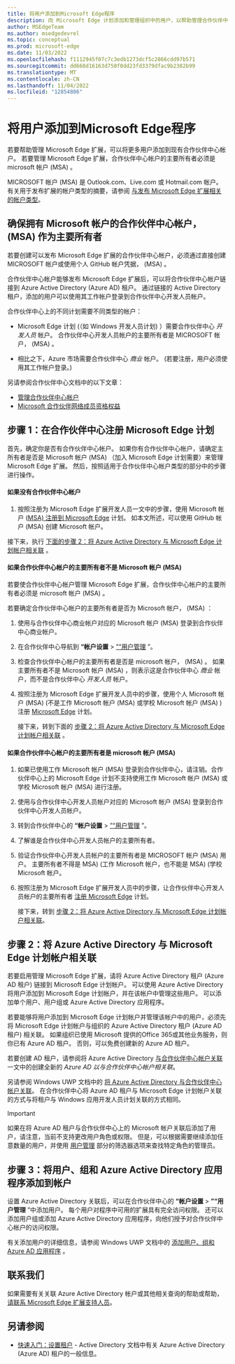 ```yaml
---
title: 将用户添加到Microsoft Edge程序
description: 向 Microsoft Edge 计划添加和管理组织中的用户，以帮助管理合作伙伴中心帐户。  允许其他团队成员使用合作伙伴中心帐户将 Microsoft Edge 扩展发布到 Microsoft Edge 加载项网站。
author: MSEdgeTeam
ms.author: msedgedevrel
ms.topic: conceptual
ms.prod: microsoft-edge
ms.date: 11/03/2022
ms.openlocfilehash: f1112945f07c7c3edb1273dcf5c2866cdd97b571
ms.sourcegitcommit: dd668d16163d750f0dd23fd3379dfac9b2382b99
ms.translationtype: MT
ms.contentlocale: zh-CN
ms.lasthandoff: 11/04/2022
ms.locfileid: "12854806"
---
```

# <a name="add-users-to-the-microsoft-edge-program"></a>将用户添加到Microsoft Edge程序

<!-- better? # Add users to your Partner Center account -->
<!-- todo globally: "Microsoft Edge program", or other term? -->

若要帮助管理 Microsoft Edge 扩展，可以将更多用户添加到现有合作伙伴中心帐户。  若要管理 Microsoft Edge 扩展，合作伙伴中心帐户的主要所有者必须是 microsoft 帐户 (MSA) 。

MICROSOFT 帐户 (MSA) 是 Outlook.com、Live.com 或 Hotmail.com 帐户。  有关用于发布扩展的帐户类型的摘要，请参阅 [与发布 Microsoft Edge 扩展相关的帐户类型](create-dev-account.md#types-of-accounts-related-to-publishing-microsoft-edge-extensions)。


<!-- ====================================================================== -->
## <a name="making-sure-you-have-a-partner-center-account-with-a-microsoft-account-msa-as-the-primary-owner"></a>确保拥有 Microsoft 帐户的合作伙伴中心帐户， (MSA) 作为主要所有者

若要创建可以发布 Microsoft Edge 扩展的合作伙伴中心帐户，必须通过直接创建 MICROSOFT 帐户或使用个人 GitHub 帐户凭据， (MSA) 。

合作伙伴中心帐户能够发布 Microsoft Edge 扩展后，可以将合作伙伴中心帐户链接到 Azure Active Directory (Azure AD) 租户。  通过链接的 Active Directory 租户，添加的用户可以使用其工作帐户登录到合作伙伴中心开发人员帐户。

合作伙伴中心上的不同计划需要不同类型的帐户：

*  Microsoft Edge 计划 (（如 Windows 开发人员计划) ）需要合作伙伴中心 _开发人员_ 帐户。  合作伙伴中心开发人员帐户的主要所有者是 MICROSOFT 帐户， (MSA) 。

*  相比之下，Azure 市场需要合作伙伴中心 _商业_ 帐户。   (若要注册，用户必须使用其工作帐户登录。) 

另请参阅合作伙伴中心文档中的以下文章：
*  [管理合作伙伴中心帐户](/partner-center/partner-center-account-setup)
*  [Microsoft 合作伙伴网络成员资格权益](/partner-center/mpn-overview)


<!-- ====================================================================== -->
## <a name="step-1-enroll-in-the-microsoft-edge-program-on-partner-center"></a>步骤 1：在合作伙伴中心注册 Microsoft Edge 计划

<!-- todo: consider moving entire Step 1 section into create-dev-account.md -->

首先，确定你是否有合作伙伴中心帐户。  如果你有合作伙伴中心帐户，请确定主所有者是否是 Microsoft 帐户 (MSA) （加入 Microsoft Edge 计划需要）来管理 Microsoft Edge 扩展。  然后，按照适用于合作伙伴中心帐户类型的部分中的步骤进行操作。

#### <a name="if-you-dont-have-a-partner-center-account"></a>如果没有合作伙伴中心帐户

1.  按照注册为 Microsoft Edge 扩展开发人员一文中的步骤，使用 Microsoft 帐户 ([MSA) 注册到 Microsoft Edge](create-dev-account.md) 计划。 如本文所述，可以使用 GitHub 帐户 (MSA) 创建 Microsoft 帐户。

接下来，执行 [下面的步骤 2：将 Azure Active Directory 与 Microsoft Edge 计划帐户相关联](#step-2-associate-azure-active-directory-with-your-microsoft-edge-program-account) 。


#### <a name="if-the-primary-owner-of-your-partner-center-account-isnt-a-microsoft-account-msa"></a>如果合作伙伴中心帐户的主要所有者不是 Microsoft 帐户 (MSA) 

若要使合作伙伴中心帐户管理 Microsoft Edge 扩展，合作伙伴中心帐户的主要所有者必须是 microsoft 帐户 (MSA) 。

若要确定合作伙伴中心帐户的主要所有者是否为 Microsoft 帐户， (MSA) ：

1. 使用与合作伙伴中心商业帐户对应的 Microsoft 帐户 (MSA) 登录到合作伙伴中心商业帐户。

1. 在合作伙伴中心导航到 **“帐户设置** > [”“用户管理](https://partner.microsoft.com/dashboard/account/v3/usermanagement) ”。

1. 检查合作伙伴中心帐户的主要所有者是否是 microsoft 帐户， (MSA) 。  如果主要所有者不是 Microsoft 帐户 (MSA) ，则表示这是合作伙伴中心 _商业_ 帐户，而不是合作伙伴中心 _开发人员_ 帐户。

1. 按照注册为 Microsoft Edge 扩展开发人员中的步骤，使用个人 Microsoft 帐户 (MSA)  (不是工作 Microsoft 帐户 (MSA) 或学校 Microsoft 帐户 (MSA) ) 注册 [Microsoft Edge](create-dev-account.md) 计划。

   接下来，转到下面的 [步骤 2：将 Azure Active Directory 与 Microsoft Edge 计划帐户相关联](#step-2-associate-azure-active-directory-with-your-microsoft-edge-program-account) 。


#### <a name="if-the-primary-owner-of-your-partner-center-account-is-a-microsoft-account-msa"></a>如果合作伙伴中心帐户的主要所有者是 microsoft 帐户 (MSA) 

1. 如果已使用工作 Microsoft 帐户 (MSA) 登录到合作伙伴中心，请注销。合作伙伴中心上的 Microsoft Edge 计划不支持使用工作 Microsoft 帐户 (MSA) 或学校 Microsoft 帐户 (MSA) 进行注册。

1. 使用与合作伙伴中心开发人员帐户对应的 Microsoft 帐户 (MSA) 登录到合作伙伴中心开发人员帐户。

1. 转到合作伙伴中心的 **“帐户设置** > [”“用户管理](https://partner.microsoft.com/dashboard/account/v3/usermanagement) ”。

1. 了解谁是合作伙伴中心开发人员帐户的主要所有者。

1. 验证合作伙伴中心开发人员帐户的主要所有者是 MICROSOFT 帐户 (MSA) 用户。  主要所有者不得是 MSA)  (工作 Microsoft 帐户，也不能是 MSA)  (学校 Microsoft 帐户。

1. 按照注册为 Microsoft Edge 扩展开发人员中的步骤，让合作伙伴中心开发人员帐户的主要所有者 [注册 Microsoft Edge](create-dev-account.md) 计划。

   接下来，转到 [步骤 2：将 Azure Active Directory 与 Microsoft Edge 计划帐户相关联](#step-2-associate-azure-active-directory-with-your-microsoft-edge-program-account)。


<!-- ====================================================================== -->
## <a name="step-2-associate-azure-active-directory-with-your-microsoft-edge-program-account"></a>步骤 2：将 Azure Active Directory 与 Microsoft Edge 计划帐户相关联

若要启用管理 Microsoft Edge 扩展，请将 Azure Active Directory 租户 (Azure AD 租户) 链接到 Microsoft Edge 计划帐户。  可以使用 Azure Active Directory 将用户添加到 Microsoft Edge 计划帐户，并在该帐户中管理这些用户。  可以添加单个用户、用户组或 Azure Active Directory 应用程序。

若要能够将用户添加到 Microsoft Edge 计划帐户并管理该帐户中的用户，必须先将 Microsoft Edge 计划帐户与组织的 Azure Active Directory 租户 (Azure AD 租户) 相关联。  如果组织已使用 Microsoft 提供的Office 365或其他业务服务，则你已有 Azure AD 租户。  否则，可以免费创建新的 Azure AD 租户。

若要创建 AD 租户，请参阅将 Azure Active Directory [与合作伙伴中心帐户关联](/windows/uwp/publish/associate-azure-ad-with-partner-center#create-a-brand-new-azure-ad-to-associate-with-your-partner-center-account) 一文中的创建全新的 _Azure AD 以与合作伙伴中心帐户相关联_。

另请参阅 Windows UWP 文档中的 [将 Azure Active Directory 与合作伙伴中心帐户关联](/windows/uwp/publish/associate-azure-ad-with-partner-center)。  在合作伙伴中心将 Azure AD 租户与 Microsoft Edge 计划帐户关联的方式与将租户与 Windows 应用开发人员计划关联的方式相同。

> [!IMPORTANT]
> 如果在将 Azure AD 租户与合作伙伴中心上的 Microsoft 帐户关联后添加了用户，请注意，当前不支持更改用户角色或权限。  但是，可以根据需要继续添加任意数量的用户，并使用 [用户管理](https://partner.microsoft.com/dashboard/account/v3/usermanagement) 部分的筛选器选项来查找特定角色的管理员。


<!-- ====================================================================== -->
## <a name="step-3-add-users-groups-and-azure-active-directory-applications-to-your-account"></a>步骤 3：将用户、组和 Azure Active Directory 应用程序添加到帐户

设置 Azure Active Directory 关联后，可以在合作伙伴中心的 **“帐户设置** > **”“用户管理** ”中添加用户。  每个用户对程序中可用的扩展具有完全访问权限。  还可以添加用户组或添加 Azure Active Directory 应用程序，向他们授予对合作伙伴中心帐户的访问权限。

有关添加用户的详细信息，请参阅 Windows UWP 文档中的 [添加用户、组和 Azure AD 应用程序](/windows/uwp/publish/add-users-groups-and-azure-ad-applications) 。


<!-- ====================================================================== -->
## <a name="contact-us"></a>联系我们

如果需要有关关联 Azure Active Directory 帐户或其他相关查询的帮助或帮助， [请联系 Microsoft Edge 扩展支持人员](contact-extensions-team.md)。


<!-- ====================================================================== -->
## <a name="see-also"></a>另请参阅

*  [快速入门：设置租户](/azure/active-directory/develop/quickstart-create-new-tenant) - Active Directory 文档中有关 Azure Active Directory (Azure AD) 租户的一般信息。
<!-- contrasts "Work and school accounts, or personal Microsoft accounts" -->
